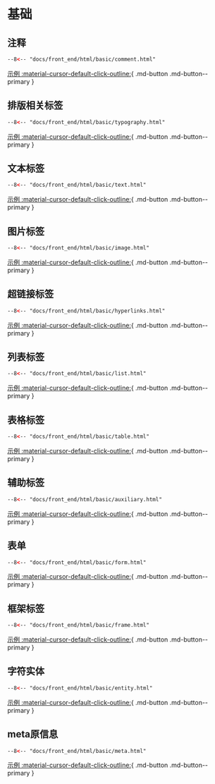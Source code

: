 # 基础

## 注释

``` html title="注释"
--8<-- "docs/front_end/html/basic/comment.html"
```

[示例 :material-cursor-default-click-outline:](comment.html){ .md-button .md-button--primary }

## 排版相关标签

``` html title="排版相关标签"
--8<-- "docs/front_end/html/basic/typography.html"
```

[示例 :material-cursor-default-click-outline:](typography.html){ .md-button .md-button--primary }

## 文本标签

``` html title="文本标签"
--8<-- "docs/front_end/html/basic/text.html"
```

[示例 :material-cursor-default-click-outline:](text.html){ .md-button .md-button--primary }

## 图片标签

``` html title="图片标签"
--8<-- "docs/front_end/html/basic/image.html"
```

[示例 :material-cursor-default-click-outline:](image.html){ .md-button .md-button--primary }

## 超链接标签

``` html title="超链接标签"
--8<-- "docs/front_end/html/basic/hyperlinks.html"
```

[示例 :material-cursor-default-click-outline:](hyperlinks.html){ .md-button .md-button--primary }

## 列表标签

``` html title="列表标签"
--8<-- "docs/front_end/html/basic/list.html"
```

[示例 :material-cursor-default-click-outline:](list.html){ .md-button .md-button--primary }

## 表格标签

``` html title="表格标签"
--8<-- "docs/front_end/html/basic/table.html"
```

[示例 :material-cursor-default-click-outline:](table.html){ .md-button .md-button--primary }

## 辅助标签

``` html title="辅助标签"
--8<-- "docs/front_end/html/basic/auxiliary.html"
```

[示例 :material-cursor-default-click-outline:](auxiliary.html){ .md-button .md-button--primary }

## 表单

``` html title="表单"
--8<-- "docs/front_end/html/basic/form.html"
```

[示例 :material-cursor-default-click-outline:](form.html){ .md-button .md-button--primary }

## 框架标签

``` html title="框架标签"
--8<-- "docs/front_end/html/basic/frame.html"
```

[示例 :material-cursor-default-click-outline:](frame.html){ .md-button .md-button--primary }

## 字符实体

``` html title="字符实体"
--8<-- "docs/front_end/html/basic/entity.html"
```

[示例 :material-cursor-default-click-outline:](entity.html){ .md-button .md-button--primary }

## meta原信息

``` html title="meta原信息"
--8<-- "docs/front_end/html/basic/meta.html"
```

[示例 :material-cursor-default-click-outline:](meta.html){ .md-button .md-button--primary }

